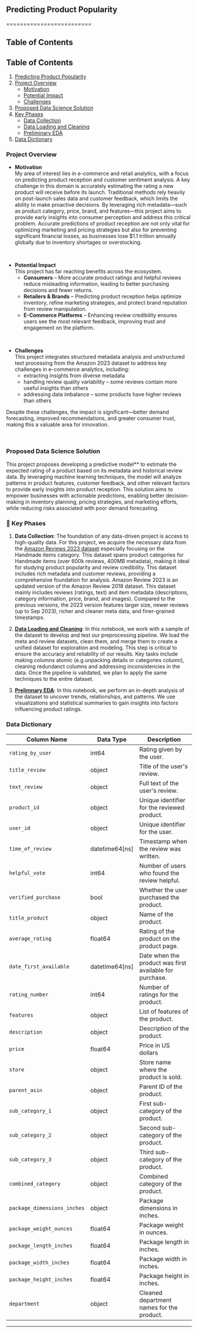 ## Predicting Product Popularity
=========================
## Table of Contents

## Table of Contents

1. [Predicting Product Popularity](#predicting-product-popularity)
2. [Project Overview](#project-overview)
   - [Motivation](#motivation)
   - [Potential Impact](#potential-impact)
   - [Challenges](#challenges)
3. [Proposed Data Science Solution](#proposed-data-science-solution)
4. [Key Phases](#-key-phases)
   - [Data Collection](#data-collection)
   - [Data Loading and Cleaning](#data-loading-and-cleaning)
   - [Preliminary EDA](#preliminary-eda)
5. [Data Dictionary](#data-dictionary)


### Project Overview
- **Motivation**<br>
My area of interest lies in e-commerce and retail analytics, with a focus on predicting product reception and customer sentiment analysis. A key challenge in this domain is accurately estimating the rating a new product will receive before its launch. Traditional methods rely heavily on post-launch sales data and customer feedback, which limits the ability to make proactive decisions. By leveraging rich metadata—such as product category, price, brand, and features—this project aims to provide early insights into consumer perception and address this critical problem. Accurate predictions of product reception are not only vital for optimizing marketing and pricing strategies but also for preventing significant financial losses, as businesses lose $1.1 trillion annually globally due to inventory shortages or overstocking.

<br>

- **Potential Impact**<br>
This project has far reaching benefits across the ecosystem.
    - **Consumers** – More accurate product ratings and helpful reviews reduce misleading information, leading to better purchasing decisions and fewer returns.
    - **Retailers & Brands** – Predicting product reception helps optimize inventory, refine marketing strategies, and protect brand reputation from review manipulation.
    - **E-Commerce Platforms** – Enhancing review credibility ensures users see the most relevant feedback, improving trust and engagement on the platform.

<br>

- **Challenges**<br>
This project integrates structured metadata analysis and unstructured text processing from the Amazon 2023 dataset to address key challenges in e-commerce analytics, including:
    -	extracting insights from diverse metadata
    -	handling review quality variability – some reviews contain more useful insights than others
    -	addressing data imbalance – some products have higher reviews than others <br>

Despite these challenges, the impact is significant—better demand forecasting, improved recommendations, and greater consumer trust, making this a valuable area for innovation. 

<br>

### Proposed Data Science Solution<br>

This project proposes developing a predictive model** to estimate the expected rating of a product based on its metadata and historical review data. By leveraging machine learning techniques, the model will analyze patterns in product features, customer feedback, and other relevant factors to provide early insights into product reception. This solution aims to empower businesses with actionable predictions, enabling better decision-making in inventory planning, pricing strategies, and marketing efforts, while reducing risks associated with poor demand forecasting.

### 🚀 Key Phases

1. **Data Collection:** The foundation of any data-driven project is access to high-quality data. For this project, we acquire the necessary data from the [Amazon Reviews 2023 dataset](https://huggingface.co/datasets/McAuley-Lab/Amazon-Reviews-2023/tree/main/raw) especially focusing on the Handmade items category. This dataset spans product categories for Handmade items (over 600k reviews, 400MB metadata), making it ideal for studying product popularity and review credibility. This dataset includes rich metadata and customer reviews, providing a comprehensive foundation for analysis.
Amazon Review 2023 is an updated version of the Amazon Review 2018 dataset. This dataset mainly includes reviews (ratings, text) and item metadata (descriptions, category information, price, brand, and images). Compared to the previous versions, the 2023 version features larger size, newer reviews (up to Sep 2023), richer and cleaner meta data, and finer-grained timestamps.

2. **[Data Loading and Cleaning](https://github.com/ssharm10/amazon_reviews/blob/main/notebooks/01-data-loading-cleaning_subsampled.ipynb)**: In this notebook, we work with a sample of the dataset to develop and test our preprocessing pipeline. We load the meta and review datasets, clean them, and merge them to create a unified dataset for exploration and modeling. This step is critical to ensure the accuracy and reliability of our results. Key tasks include making columns atomic (e.g unpacking details or categories column), cleaning redundanct columns and addressing inconsistencies in the data. Once the pipeline is validated, we plan to apply the same techniques to the entire dataset.

3. **[Prelimnary EDA](https://github.com/ssharm10/amazon_reviews/blob/main/notebooks/02-eda_subsampled.ipynb)**: In this notebook, we perform an in-depth analysis of the dataset to uncover trends, relationships, and patterns. We use visualizations and statistical summaries to gain insights into factors influencing product ratings.

### Data Dictionary

| Column Name                | Data Type     | Description                                                                                   |
|----------------------------|---------------|-----------------------------------------------------------------------------------------------|
| `rating_by_user`       | int64          | Rating given by the user. |
| `title_review`         | object         | Title of the user's review. |
| `text_review`         | object         | Full text of the user's review. |
| `product_id`          | object         | Unique identifier for the reviewed product. |
| `user_id`             | object         | Unique identifier for the user. |
| `time_of_review`      | datetime64[ns] | Timestamp when the review was written. |
| `helpful_vote`        | int64          | Number of users who found the review helpful. |
| `verified_purchase`   | bool           | Whether the user purchased the product. |                                            |
| `title_product`                   | object        | Name of the product.                                                                          |
| `average_rating`          | float64       | Rating of the product on the product page.                                                    |
| `date_first_available`    | datetime64[ns]| Date when the product was first available for purchase.   
| `rating_number`           | int64         | Number of ratings for the product.                                                            |
| `features`                | object        | List of features of the product.                                                  |
| `description`             | object        | Description of the product.                                                                   |
| `price`                   | float64       | Price in US dollars                                                  |
| `store`                   | object        | Store name where the product is sold.                                                         |                                                    |
| `parent_asin`             | object        | Parent ID of the product.                                                                     |
| `sub_category_1`          | object        | First sub-category of the product.                                                            |
| `sub_category_2`          | object        | Second sub-category of the product.                                                           |
| `sub_category_3`          | object        | Third sub-category of the product.                                                            |                                    |
| `combined_category`          | object        | Combined category of the product.                                                            |                                    |
| `package_dimensions_inches`   | object              | Package dimensions in inches.                                                                                                               |
| `package_weight_ounces`       | float64             | Package weight in ounces.                                                                                                              |
| `package_length_inches`       | float64             | Package length in inches.                                                                                                              |
| `package_width_inches`        | float64             | Package width in inches.                                                                                                               |
| `package_height_inches`       | float64             | Package height in inches.                                                                                                              |
| `department`         | object              | Cleaned department names for the product.                                                                                             |
---